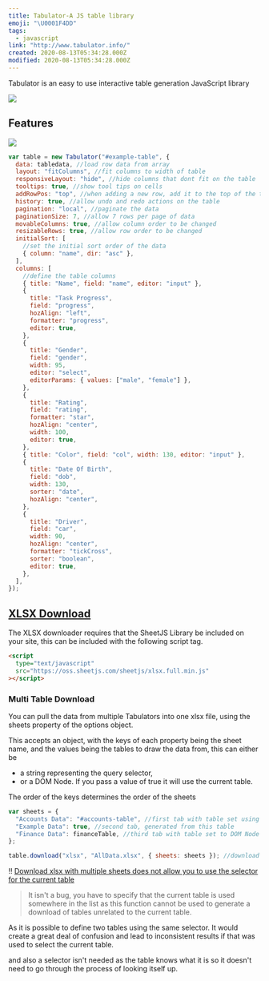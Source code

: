 ```yaml
---
title: Tabulator-A JS table library
emoji: "\U0001F4DD"
tags:
  - javascript
link: "http://www.tabulator.info/"
created: 2020-08-13T05:34:28.000Z
modified: 2020-08-13T05:34:28.000Z
---
```


Tabulator is an easy to use interactive table generation JavaScript library

![](https://camo.githubusercontent.com/9c2d6ef191915ab62b8ebebd89b872117d50fb3a/687474703a2f2f746162756c61746f722e696e666f2f696d616765732f746162756c61746f725f7461626c652e6a7067)

## Features

![](https://camo.githubusercontent.com/a53666e350066bb06923290b7576b8b02784b45e/687474703a2f2f6f6c69666f6c6b6572642e6769746875622e696f2f746162756c61746f722f696d616765732f666561747572656c6973745f73686172652e706e67)

```js
var table = new Tabulator("#example-table", {
  data: tabledata, //load row data from array
  layout: "fitColumns", //fit columns to width of table
  responsiveLayout: "hide", //hide columns that dont fit on the table
  tooltips: true, //show tool tips on cells
  addRowPos: "top", //when adding a new row, add it to the top of the table
  history: true, //allow undo and redo actions on the table
  pagination: "local", //paginate the data
  paginationSize: 7, //allow 7 rows per page of data
  movableColumns: true, //allow column order to be changed
  resizableRows: true, //allow row order to be changed
  initialSort: [
    //set the initial sort order of the data
    { column: "name", dir: "asc" },
  ],
  columns: [
    //define the table columns
    { title: "Name", field: "name", editor: "input" },
    {
      title: "Task Progress",
      field: "progress",
      hozAlign: "left",
      formatter: "progress",
      editor: true,
    },
    {
      title: "Gender",
      field: "gender",
      width: 95,
      editor: "select",
      editorParams: { values: ["male", "female"] },
    },
    {
      title: "Rating",
      field: "rating",
      formatter: "star",
      hozAlign: "center",
      width: 100,
      editor: true,
    },
    { title: "Color", field: "col", width: 130, editor: "input" },
    {
      title: "Date Of Birth",
      field: "dob",
      width: 130,
      sorter: "date",
      hozAlign: "center",
    },
    {
      title: "Driver",
      field: "car",
      width: 90,
      hozAlign: "center",
      formatter: "tickCross",
      sorter: "boolean",
      editor: true,
    },
  ],
});
```

## [XLSX Download](http://tabulator.info/docs/4.7/download#xlsx)

The XLSX downloader requires that the SheetJS Library be included on your site, this can be included with the following script tag.

```html
<script
  type="text/javascript"
  src="https://oss.sheetjs.com/sheetjs/xlsx.full.min.js"
></script>
```

### Multi Table Download

You can pull the data from multiple Tabulators into one xlsx file, using the sheets property of the options object.

This accepts an object, with the keys of each property being the sheet name, and the values being the tables to draw the data from, this can either be

- a string representing the query selector,
- or a DOM Node. If you pass a value of true it will use the current table.

The order of the keys determines the order of the sheets

```js
var sheets = {
  "Accounts Data": "#accounts-table", //first tab with table set using a query selector
  "Example Data": true, //second tab, generated from this table
  "Finance Data": financeTable, //third tab with table set to DOM Node
};

table.download("xlsx", "AllData.xlsx", { sheets: sheets }); //download a Xlsx file that has a tab for each table
```

‼️ [Download xlsx with multiple sheets does not allow you to use the selector for the current table](https://github.com/olifolkerd/tabulator/issues/1939#issuecomment-479604622)

> It isn't a bug, you have to specify that the current table is used somewhere in the list as this function cannot be used to generate a download of tables unrelated to the current table.

As it is possible to define two tables using the same selector. It would create a great deal of confusion and lead to inconsistent results if that was used to select the current table.

and also a selector isn't needed as the table knows what it is so it doesn't need to go through the process of looking itself up.
